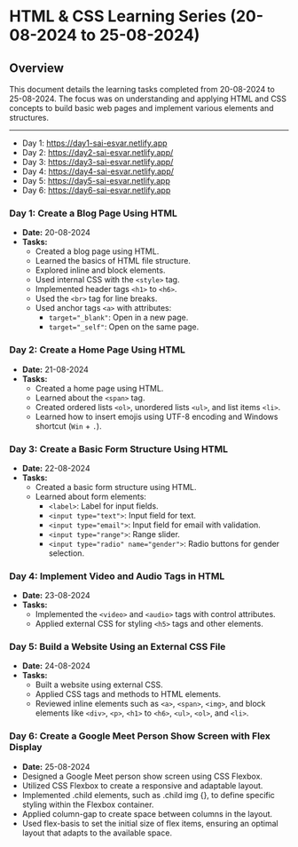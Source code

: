 # HTML & CSS Learning Series (20-08-2024 to 25-08-2024)

## Overview
This document details the learning tasks completed from 20-08-2024 to 25-08-2024. The focus was on understanding and applying HTML and CSS concepts to build basic web pages and implement various elements and structures.

---
- Day 1:
https://day1-sai-esvar.netlify.app
- Day 2:
https://day2-sai-esvar.netlify.app/
- Day 3:
https://day3-sai-esvar.netlify.app/
- Day 4:
https://day4-sai-esvar.netlify.app/
- Day 5:
https://day5-sai-esvar.netlify.app
- Day 6:
https://day6-sai-esvar.netlify.app
### Day 1: Create a Blog Page Using HTML
- **Date:** 20-08-2024
- **Tasks:**
  - Created a blog page using HTML.
  - Learned the basics of HTML file structure.
  - Explored inline and block elements.
  - Used internal CSS with the `<style>` tag.
  - Implemented header tags `<h1>` to `<h6>`.
  - Used the `<br>` tag for line breaks.
  - Used anchor tags `<a>` with attributes:
    - `target="_blank"`: Open in a new page.
    - `target="_self"`: Open on the same page.

### Day 2: Create a Home Page Using HTML
- **Date:** 21-08-2024
- **Tasks:**
  - Created a home page using HTML.
  - Learned about the `<span>` tag.
  - Created ordered lists `<ol>`, unordered lists `<ul>`, and list items `<li>`.
  - Learned how to insert emojis using UTF-8 encoding and Windows shortcut (`Win` + `.`).

### Day 3: Create a Basic Form Structure Using HTML
- **Date:** 22-08-2024
- **Tasks:**
  - Created a basic form structure using HTML.
  - Learned about form elements:
    - `<label>`: Label for input fields.
    - `<input type="text">`: Input field for text.
    - `<input type="email">`: Input field for email with validation.
    - `<input type="range">`: Range slider.
    - `<input type="radio" name="gender">`: Radio buttons for gender selection.

### Day 4: Implement Video and Audio Tags in HTML
- **Date:** 23-08-2024
- **Tasks:**
  - Implemented the `<video>` and `<audio>` tags with control attributes.
  - Applied external CSS for styling `<h5>` tags and other elements.

### Day 5: Build a Website Using an External CSS File
- **Date:** 24-08-2024
- **Tasks:**
  - Built a website using external CSS.
  - Applied CSS tags and methods to HTML elements.
  - Reviewed inline elements such as `<a>`, `<span>`, `<img>`, and block elements like `<div>`, `<p>`, `<h1>` to `<h6>`, `<ul>`, `<ol>`, and `<li>`.

### Day 6: Create a Google Meet Person Show Screen with Flex Display
- **Date:** 25-08-2024
- Designed a Google Meet person show screen using CSS Flexbox.
- Utilized CSS Flexbox to create a responsive and adaptable layout.
- Implemented .child elements, such as .child img {}, to define specific styling within the Flexbox container.
- Applied column-gap to create space between columns in the layout.
- Used flex-basis to set the initial size of flex items, ensuring an optimal layout that adapts to the available space.
